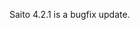<!--
title: Saito 4.2.1 released
template: whats-new
date: 2014-09-14
author: Schlaefer
-->

Saito 4.2.1 is a bugfix update.